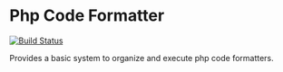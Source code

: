 # Php Code Formatter  

[![Build Status](https://travis-ci.org/trovit/php-code-formatter.svg?branch=master)](https://travis-ci.org/trovit/php-code-formatter)  

Provides a basic system to organize and execute php code formatters.
